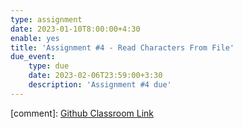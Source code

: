 ```yaml
---
type: assignment
date: 2023-01-10T8:00:00+4:30
enable: yes
title: 'Assignment #4 - Read Characters From File'
due_event: 
    type: due
    date: 2023-02-06T23:59:00+3:30
    description: 'Assignment #4 due'
---
```


[comment]: [Github Classroom Link](https://classroom.github.com/a/B76pAO8Z)
